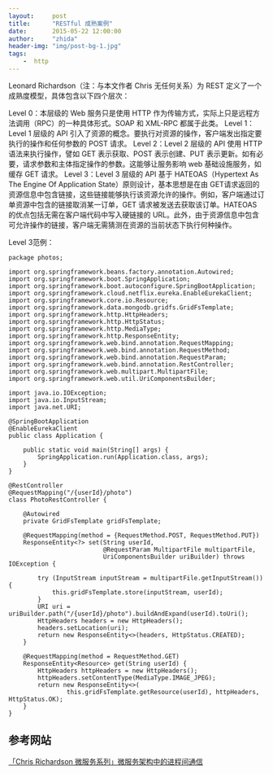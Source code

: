 ```yaml
---
layout:     post
title:      "RESTful 成熟案例"
date:       2015-05-22 12:00:00
author:     "zhida"
header-img: "img/post-bg-1.jpg"
tags:
    -  http 
---
```




Leonard Richardson（注：与本文作者 Chris 无任何关系）为 REST 定义了一个成熟度模型，具体包含以下四个层次：

Level 0：本层级的 Web 服务只是使用 HTTP 作为传输方式，实际上只是远程方法调用（RPC）的一种具体形式。SOAP 和 XML-RPC 都属于此类。
Level 1：Level 1 层级的 API 引入了资源的概念。要执行对资源的操作，客户端发出指定要执行的操作和任何参数的 POST 请求。
Level 2：Level 2 层级的 API 使用 HTTP 语法来执行操作，譬如 GET 表示获取、POST 表示创建、PUT 表示更新。如有必要，请求参数和主体指定操作的参数。这能够让服务影响 web 基础设施服务，如缓存 GET 请求。
Level 3：Level 3 层级的 API 基于 HATEOAS（Hypertext As The Engine Of Application State）原则设计，基本思想是在由 GET请求返回的资源信息中包含链接，这些链接能够执行该资源允许的操作。例如，客户端通过订单资源中包含的链接取消某一订单，GET 请求被发送去获取该订单。HATEOAS 的优点包括无需在客户端代码中写入硬链接的 URL。此外，由于资源信息中包含可允许操作的链接，客户端无需猜测在资源的当前状态下执行何种操作。



Level 3范例：

```
package photos;

import org.springframework.beans.factory.annotation.Autowired;
import org.springframework.boot.SpringApplication;
import org.springframework.boot.autoconfigure.SpringBootApplication;
import org.springframework.cloud.netflix.eureka.EnableEurekaClient;
import org.springframework.core.io.Resource;
import org.springframework.data.mongodb.gridfs.GridFsTemplate;
import org.springframework.http.HttpHeaders;
import org.springframework.http.HttpStatus;
import org.springframework.http.MediaType;
import org.springframework.http.ResponseEntity;
import org.springframework.web.bind.annotation.RequestMapping;
import org.springframework.web.bind.annotation.RequestMethod;
import org.springframework.web.bind.annotation.RequestParam;
import org.springframework.web.bind.annotation.RestController;
import org.springframework.web.multipart.MultipartFile;
import org.springframework.web.util.UriComponentsBuilder;

import java.io.IOException;
import java.io.InputStream;
import java.net.URI;

@SpringBootApplication
@EnableEurekaClient
public class Application {

    public static void main(String[] args) {
        SpringApplication.run(Application.class, args);
    }
}

@RestController
@RequestMapping("/{userId}/photo")
class PhotoRestController {

    @Autowired
    private GridFsTemplate gridFsTemplate;

    @RequestMapping(method = {RequestMethod.POST, RequestMethod.PUT})
    ResponseEntity<?> set(String userId,
                          @RequestParam MultipartFile multipartFile,
                          UriComponentsBuilder uriBuilder) throws IOException {

        try (InputStream inputStream = multipartFile.getInputStream()) {
            this.gridFsTemplate.store(inputStream, userId);
        }
        URI uri = uriBuilder.path("/{userId}/photo").buildAndExpand(userId).toUri();
        HttpHeaders headers = new HttpHeaders();
        headers.setLocation(uri);
        return new ResponseEntity<>(headers, HttpStatus.CREATED);
    }

    @RequestMapping(method = RequestMethod.GET)
    ResponseEntity<Resource> get(String userId) {
        HttpHeaders httpHeaders = new HttpHeaders();
        httpHeaders.setContentType(MediaType.IMAGE_JPEG);
        return new ResponseEntity<>(
                this.gridFsTemplate.getResource(userId), httpHeaders, HttpStatus.OK);
    }
}
```

## 参考网站

[「Chris Richardson 微服务系列」微服务架构中的进程间通信](http://blog.daocloud.io/microservices-3/)